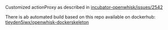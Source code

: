 Customized actionProxy as described in [incubator-openwhisk/issues/2542](https://github.com/apache/incubator-openwhisk/issues/2542)

There is ab automated build based on this repo available on dockerhub: [tleyden5iwx/openwhisk-dockerskeleton](https://hub.docker.com/r/tleyden5iwx/openwhisk-dockerskeleton/)
